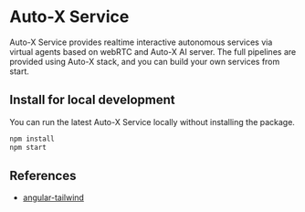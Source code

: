 # Auto-X Service

Auto-X Service provides realtime interactive autonomous services via virtual agents based on webRTC and Auto-X AI server.
The full pipelines are provided using Auto-X stack, and you can build your own services from start.

## Install for local development

You can run the latest Auto-X Service locally without installing the package. 

```bash
npm install
npm start
```

## References

- [angular-tailwind](https://github.com/luciano-work/angular-tailwind)

